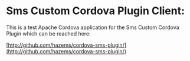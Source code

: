 Sms Custom Cordova Plugin Client:
====================
This is a test Apache Cordova application for the Sms Custom Cordova Plugin which can be reached here:

[http://github.com/hazems/cordova-sms-plugin/](http://github.com/hazems/cordova-sms-plugin/)

